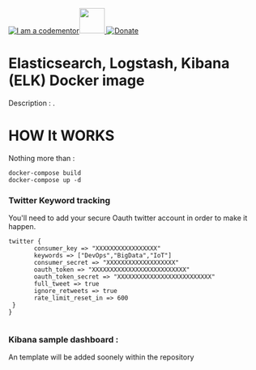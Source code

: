 
<a href="http://bitly.com/2grT54q"><img src="https://cdn.codementor.io/badges/i_am_a_codementor_dark.svg" alt="I am a codementor" style="max-width:100%"/></a><a href="http://bitly.com/2grT54q"><img src="https://www.elastic.co/fr/assets/blt9a26f88bfbd20eb5/icon-elasticsearch-bb.svg" height="50"> 
 [![Donate](https://www.paypalobjects.com/en_US/i/btn/btn_donateCC_LG.gif)](https://www.paypal.com/cgi-bin/webscr?cmd=_s-xclick&hosted_button_id=WX4EKLLLV49WG)

# Elasticsearch, Logstash, Kibana (ELK) Docker image



Description : . 

HOW It WORKS
================
Nothing more than :
```
docker-compose build
docker-compose up -d
```

### Twitter Keyword tracking
You'll need to add your secure Oauth twitter account in order to make it happen.
```
twitter {
       consumer_key => "XXXXXXXXXXXXXXXXX"
       keywords => ["DevOps","BigData","IoT"]
       consumer_secret => "XXXXXXXXXXXXXXXXXXX"
       oauth_token => "XXXXXXXXXXXXXXXXXXXXXXXXXX"
       oauth_token_secret => "XXXXXXXXXXXXXXXXXXXXXXXXXX"
       full_tweet => true
       ignore_retweets => true
       rate_limit_reset_in => 600
 }
}


```
### Kibana sample dashboard : 
An template will be added soonely within the repository 

